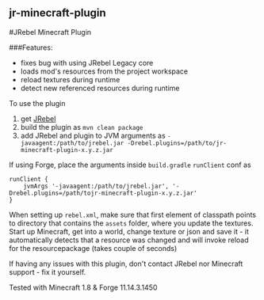 ## jr-minecraft-plugin
#JRebel Minecraft Plugin

###Features:
* fixes bug with using JRebel Legacy core
* loads mod's resources from the project workspace
* reload textures during runtime
* detect new referenced resources during runtime


To use the plugin

1. get [JRebel](https://zeroturnaround.com/software/jrebel/)
2. build the plugin as `mvn clean package`
3. add JRebel and plugin to JVM arguments as `-javaagent:/path/to/jrebel.jar -Drebel.plugins=/path/to/jr-minecraft-plugin-x.y.z.jar`

If using Forge, place the arguments inside `build.gradle` `runClient` conf as
```
runClient {
    jvmArgs '-javaagent:/path/to/jrebel.jar', '-Drebel.plugins=/path/tojr-minecraft-plugin-x.y.z.jar'
}
```

When setting up `rebel.xml`, make sure that first element of classpath points to directory that contains the `assets` folder, where you update the textures.
Start up Minecraft, get into a world, change texture or json and save it - it automatically detects that a resource was changed and will invoke reload for the resourcepackage (takes couple of seconds)

If having any issues with this plugin, don't contact JRebel nor Minecraft support - fix it yourself.

Tested with Minecraft 1.8 & Forge 11.14.3.1450
